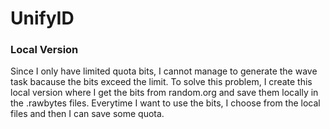 # UnifyID

### Local Version

Since I only have limited quota bits, I cannot manage to generate the wave task bacause the bits exceed the limit. To solve this problem, I create this local version where I get the bits from random.org and save them locally in the .rawbytes files. Everytime I want to use the bits, I choose from the local files and then I can save some quota.